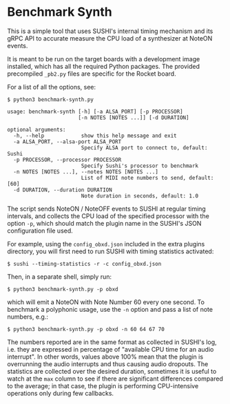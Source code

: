 # Benchmark Synth

This is a simple tool that uses SUSHI's internal timing mechanism and its gRPC API to accurate measure the CPU load of a synthesizer at NoteON events.

It is meant to be run on the target boards with a development image installed, which has all the required Python packages. The provided precompiled `_pb2.py` files are specific for the Rocket board.

For a list of all the options, see:
```
$ python3 benchmark-synth.py

usage: benchmark-synth [-h] [-a ALSA_PORT] [-p PROCESSOR]
                       [-n NOTES [NOTES ...]] [-d DURATION]

optional arguments:
  -h, --help            show this help message and exit
  -a ALSA_PORT, --alsa-port ALSA_PORT
                        Specify ALSA port to connect to, default: Sushi
  -p PROCESSOR, --processor PROCESSOR
                        Specify Sushi's processor to benchmark
  -n NOTES [NOTES ...], --notes NOTES [NOTES ...]
                        List of MIDI note numbers to send, default: [60]
  -d DURATION, --duration DURATION
                        Note duration in seconds, default: 1.0

```

The script sends NoteON / NoteOFF events to SUSHI at regular timing intervals, and collects the CPU load of the specified processor with the option `-p`, which should match the plugin name in the SUSHI's JSON configuration file used.

For example, using the `config_obxd.json` included in the extra plugins directory, you will first need to run SUSHI with timing statistics activated:

```
$ sushi --timing-statistics -r -c config_obxd.json
```

Then, in a separate shell, simply run:

```
$ python3 benchmark-synth.py -p obxd
```

which will emit a NoteON with Note Number 60 every one second. To benchmark a polyphonic usage, use the `-n` option and pass a list of note numbers, e.g.:

```
$ python3 benchmark-synth.py -p obxd -n 60 64 67 70
```

The numbers reported are in the same format as collected in SUSHI's log, i.e. they are expressed in percentage of "available CPU time for an audio interrupt". In other words, values above 100% mean that the plugin is overrunning the audio interrupts and thus causing audio dropouts. The statistics are collected over the desired duration, sometimes it is useful to watch at the `max` column to see if there are significant differences compared to the average; in that case, the plugin is performing CPU-intensive operations only during few callbacks.

